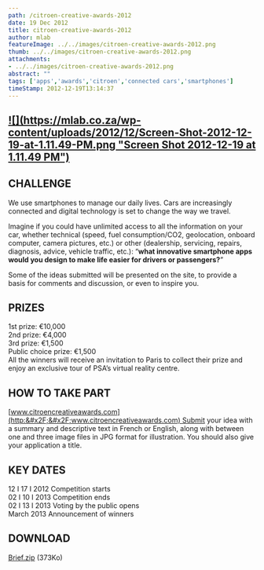 ```yaml
---
path: /citroen-creative-awards-2012
date: 19 Dec 2012
title: citroen-creative-awards-2012
author: mlab
featureImage: ../../images/citroen-creative-awards-2012.png
thumb: ../../images/citroen-creative-awards-2012.png
attachments: 
- ../../images/citroen-creative-awards-2012.png
abstract: ""
tags: ['apps','awards','citroen','connected cars','smartphones']
timeStamp: 2012-12-19T13:14:37
---
```


[![](https:&#x2F;&#x2F;mlab.co.za&#x2F;wp-content&#x2F;uploads&#x2F;2012&#x2F;12&#x2F;Screen-Shot-2012-12-19-at-1.11.49-PM.png &quot;Screen Shot 2012-12-19 at 1.11.49 PM&quot;)](http:&#x2F;&#x2F;youtu.be&#x2F;yiZjLACi9tc)
-----------------------------------------------------------------------------------------------------------------------------------------------------------------

CHALLENGE
---------

We use smartphones to manage our daily lives. Cars are increasingly connected and digital technology is set to change the way we travel.

Imagine if you could have unlimited access to all the information on your car, whether technical (speed, fuel consumption&#x2F;CO2, geolocation, onboard computer, camera pictures, etc.) or other (dealership, servicing, repairs, diagnosis, advice, vehicle traffic, etc.): “**what innovative smartphone apps would you design to make life easier for drivers or passengers?**”

Some of the ideas submitted will be presented on the site, to provide a basis for comments and discussion, or even to inspire you.

PRIZES
------

1st prize: €10,000  
2nd prize: €4,000  
3rd prize: €1,500  
Public choice prize: €1,500  
All the winners will receive an invitation to Paris to collect their prize and enjoy an exclusive tour of PSA’s virtual reality centre.

HOW TO TAKE PART
----------------

[www.citroencreativeawards.com](http:&#x2F;&#x2F;www.citroencreativeawards.com) Submit your idea with a summary and descriptive text in French or English, along with between one and three image files in JPG format for illustration. You should also give your application a title.

KEY DATES
---------

12 I 17 I 2012 Competition starts  
02 I 10 I 2013 Competition ends  
02 I 13 I 2013 Voting by the public opens  
March 2013 Announcement of winners

DOWNLOAD
--------

[Brief.zip](http:&#x2F;&#x2F;www.citroencreativeawards.com&#x2F;assets&#x2F;wp-content&#x2F;uploads&#x2F;BriefPDFEN.zip) (373Ko)


